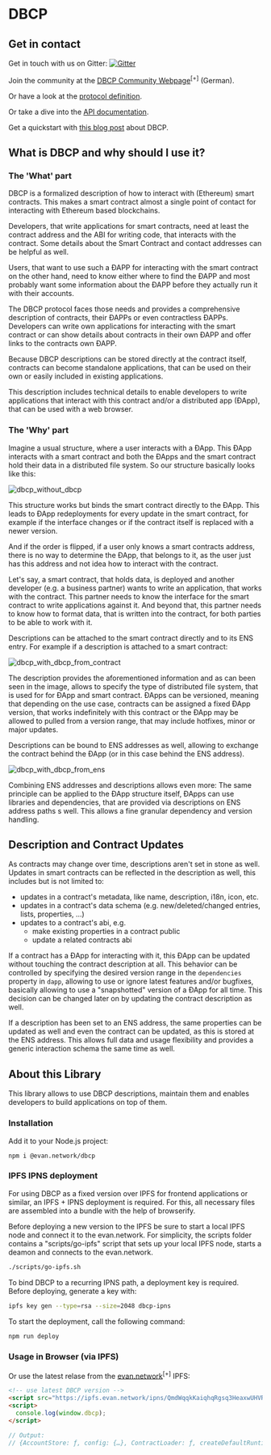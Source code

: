 # DBCP

## Get in contact
Get in touch with us on Gitter: [![Gitter](https://img.shields.io/gitter/room/nwjs/nw.js.svg)](https://gitter.im/evannetwork/dbcp)

Join the community at the [DBCP Community Webpage](https://dbcp.online/)<sup>[+]</sup> (German).

Or have a look at the [protocol definition](https://github.com/evannetwork/dbcp/wiki).

Or take a dive into the [API documentation](https://github.com/evannetwork/dbcp/wiki/API-Documentation).

Get a quickstart with [this blog post](https://medium.com/evan-network/settle-the-unicorns-were-describing-contracts-in-a-generalized-way-5b065ebf4309) about DBCP.


## What is DBCP and why should I use it?
### The 'What' part
DBCP is a formalized description of how to interact with (Ethereum) smart contracts. This makes a smart contract almost a single point of contact for interacting with Ethereum based blockchains.

Developers, that write applications for smart contracts, need at least the contract address and the ABI for writing code, that interacts with the contract. Some details about the Smart Contract and contact addresses can be helpful as well.

Users, that want to use such a ÐAPP for interacting with the smart contract on the other hand, need to know either where to find the ÐAPP and most probably want some information about the ÐAPP before they actually run it with their accounts.

The DBCP protocol faces those needs and provides a comprehensive description of contracts, their ÐAPPs or even contractless ÐAPPs. Developers can write own applications for interacting with the smart contract or can show details about contracts in their own ÐAPP and offer links to the contracts own ÐAPP.

Because DBCP descriptions can be stored directly at the contract itself, contracts can become standalone applications, that can be used on their own or easily included in existing applications.

This description includes technical details to enable developers to write applications that interact with this contract and/or a distributed app (ÐApp), that can be used with a web browser.


### The 'Why' part
Imagine a usual structure, where a user interacts with a ÐApp. This ÐApp interacts with a smart contract and both the ÐApps and the smart contract hold their data in a distributed file system. So our structure basically looks like this:

![dbcp_without_dbcp](https://user-images.githubusercontent.com/1394421/44083003-27db2edc-9fb3-11e8-8507-e97d23871130.png)

This structure works but binds the smart contract directly to the ÐApp. This leads to ÐApp redeployments for every update in the smart contract, for example if the interface changes or if the contract itself is replaced with a newer version.

And if the order is flipped, if a user only knows a smart contracts address, there is no way to determine the ÐApp, that belongs to it, as the user just has this address and not idea how to interact with the contract.

Let's say, a smart contract, that holds data, is deployed and another developer (e.g. a business partner) wants to write an application, that works with the contract. This partner needs to know the interface for the smart contract to write applications against it. And beyond that, this partner needs to know how to format data, that is written into the contract, for both parties to be able to work with it.

Descriptions can be attached to the smart contract directly and to its ENS entry. For example if a description is attached to a smart contract:

![dbcp_with_dbcp_from_contract](https://user-images.githubusercontent.com/1394421/44083021-32212554-9fb3-11e8-89cc-471deb17bd8e.png)

The description provides the aforementioned information and as can been seen in the image, allows to specify the type of distributed file system, that is used for for ÐApp and smart contract. ÐApps can be versioned, meaning that depending on the use case, contracts can be assigned a fixed ÐApp version, that works indefinitely with this contract or the ÐApp may be allowed to pulled from a version range, that may include hotfixes, minor or major updates.

Descriptions can be bound to ENS addresses as well, allowing to exchange the contract behind the ÐApp (or in this case behind the ENS address).

![dbcp_with_dbcp_from_ens](https://user-images.githubusercontent.com/1394421/44083032-39dbcbc8-9fb3-11e8-8ebc-b0bbc7d8f030.png)

Combining ENS addresses and descriptions allows even more: The same principle can be applied to the ÐApp structure itself, ÐApps can use libraries and dependencies, that are provided via descriptions on ENS address paths s well. This allows a fine granular dependency and version handling.


## Description and Contract Updates
As contracts may change over time, descriptions aren't set in stone as well. Updates in smart contracts can be reflected in the description as well, this includes but is not limited to:
- updates in a contract's metadata, like name, description, i18n, icon, etc.
- updates in a contract's data schema (e.g. new/deleted/changed entries, lists, properties, ...)
- updates to a contract's abi, e.g.
  - make existing properties in a contract public
  - update a related contracts abi

If a contract has a ÐApp for interacting with it, this ÐApp can be updated without touching the contract description at all. This behavior can be controlled by specifying the desired version range in the `dependencies` property in `dapp`, allowing to use or ignore latest features and/or bugfixes, basically allowing to use a "snapshotted" version of a ÐApp for all time.
This decision can be changed later on by updating the contract description as well.

If a description has been set to an ENS address, the same properties can be updated as well and even the contract can be updated, as this is stored at the ENS address. This allows full data and usage flexibility and provides a generic interaction schema the same time as well.


## About this Library
This library allows to use DBCP descriptions, maintain them and enables developers to build applications on top of them.


### Installation
Add it to your Node.js project:
```
npm i @evan.network/dbcp
```

### IPFS IPNS deployment
For using DBCP as a fixed version over IPFS for frontend applications or similar, an IPFS + IPNS deployment is required. For this, all necessary files are assembled into a bundle with the help of browserify.

Before deploying a new version to the IPFS be sure to start a local IPFS node and connect it to the evan.network. For simplicity, the scripts folder contains a "scripts/go-ipfs" script that sets up your local IPFS node, starts a deamon and connects to the evan.network.

```sh
./scripts/go-ipfs.sh
```

To bind DBCP to a recurring IPNS path, a deployment key is required. Before deploying, generate a key with:
```sh
ipfs key gen --type=rsa --size=2048 dbcp-ipns
```

To start the deployment, call the following command:
```sh
npm run deploy
```


### Usage in Browser (via IPFS)
Or use the latest relase from the [evan.network](https://evannetwork.github.io/)<sup>[+]</sup> IPFS:
```html
<!-- use latest DBCP version -->
<script src="https://ipfs.evan.network/ipns/QmdWqqkKaiqhqRgsq3HeaxwUHVREb5HUFF12KBrj3gYbTx"></script>
<script>
  console.log(window.dbcp);
</script>
```
```js
// Output:
// {AccountStore: ƒ, config: {…}, ContractLoader: ƒ, createDefaultRuntime: ƒ, CryptoProvider: ƒ, …}
```
